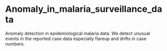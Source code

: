 # Anomaly_in_malaria_surveillance_data
Anomaly detection in epidemiological malaria data. We detect unusual events in the reported case data especially flareup and drifts in case numbers.
